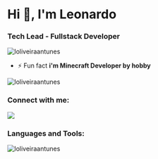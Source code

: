<h1>Hi 👋, I'm Leonardo</h1>
<h3>Tech Lead - Fullstack Developer</h3>


<p align="left"> <img src="https://komarev.com/ghpvc/?username=loliveiraantunes&label=Profile%20views&color=0e75b6&style=flat" alt="loliveiraantunes" /> </p>

- ⚡ Fun fact **i'm Minecraft Developer by hobby**


<p><img align="center" src="https://github-readme-streak-stats.herokuapp.com/?user=loliveiraantunes&" alt="loliveiraantunes" /></p>
<!--<p>&nbsp;<img align="center" src="https://github-readme-stats.vercel.app/api?username=loliveiraantunes&show_icons=true&locale=en" alt="loliveiraantunes" /></p>
-->


<h3 align="left">Connect with me:</h3>
<p align="left">
<a href="https://linkedin.com/in/leonardo-oliveira-9312a2138" target="blank"><img src="https://camo.githubusercontent.com/c00f87aeebbec37f3ee0857cc4c20b21fefde8a96caf4744383ebfe44a47fe3f/68747470733a2f2f696d672e736869656c64732e696f2f62616467652f2d4c696e6b6564496e2d2532333030373742353f7374796c653d666f722d7468652d6261646765266c6f676f3d6c696e6b6564696e266c6f676f436f6c6f723d7768697465" data-canonical-src="https://img.shields.io/badge/-LinkedIn-%230077B5?style=for-the-badge&amp;logo=linkedin&amp;logoColor=white" style="max-width: 100%;"></a>
</p>


<h3 align="left">Languages and Tools:</h3>

<p>
  <img align="left" src="https://github-readme-stats.vercel.app/api/top-langs?username=loliveiraantunes&show_icons=true&locale=en&layout=compact" alt="loliveiraantunes" /></p>


